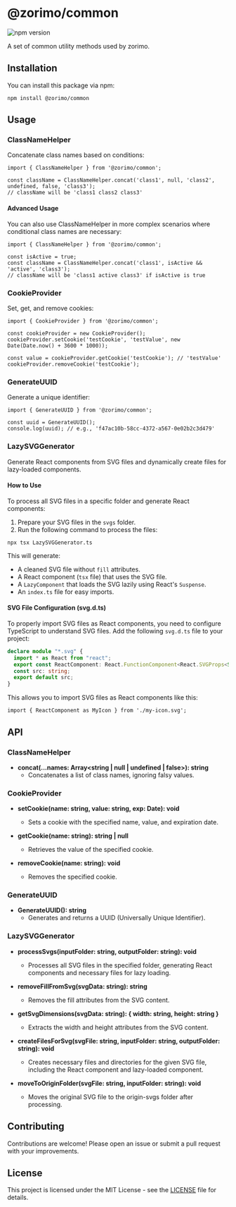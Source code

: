 # @zorimo/common

![npm version](https://img.shields.io/npm/v/@zorimo/common)

A set of common utility methods used by zorimo.

## Installation

You can install this package via npm:

```
npm install @zorimo/common
```

## Usage
### ClassNameHelper
Concatenate class names based on conditions:

```
import { ClassNameHelper } from '@zorimo/common';

const className = ClassNameHelper.concat('class1', null, 'class2', undefined, false, 'class3');
// className will be 'class1 class2 class3'
```

#### Advanced Usage
You can also use ClassNameHelper in more complex scenarios where conditional class names are necessary:

```
import { ClassNameHelper } from '@zorimo/common';

const isActive = true;
const className = ClassNameHelper.concat('class1', isActive && 'active', 'class3');
// className will be 'class1 active class3' if isActive is true
```

### CookieProvider
Set, get, and remove cookies:

```
import { CookieProvider } from '@zorimo/common';

const cookieProvider = new CookieProvider();
cookieProvider.setCookie('testCookie', 'testValue', new Date(Date.now() + 3600 * 1000));

const value = cookieProvider.getCookie('testCookie'); // 'testValue'
cookieProvider.removeCookie('testCookie');
```

### GenerateUUID
Generate a unique identifier:

```
import { GenerateUUID } from '@zorimo/common';

const uuid = GenerateUUID();
console.log(uuid); // e.g., 'f47ac10b-58cc-4372-a567-0e02b2c3d479'
```

### LazySVGGenerator
Generate React components from SVG files and dynamically create files for lazy-loaded components.

#### How to Use
To process all SVG files in a specific folder and generate React components:

1. Prepare your SVG files in the `svgs` folder.
2. Run the following command to process the files:

```
npx tsx LazySVGGenerator.ts
```

This will generate:
- A cleaned SVG file without `fill` attributes.
- A React component (`tsx` file) that uses the SVG file.
- A `LazyComponent` that loads the SVG lazily using React's `Suspense`.
- An `index.ts` file for easy imports.

#### SVG File Configuration (svg.d.ts)
To properly import SVG files as React components, you need to configure TypeScript to understand SVG files. Add the following `svg.d.ts` file to your project:

```typescript
declare module "*.svg" {
  import * as React from "react";
  export const ReactComponent: React.FunctionComponent<React.SVGProps<SVGSVGElement>>;
  const src: string;
  export default src;
}
```

This allows you to import SVG files as React components like this:
```
import { ReactComponent as MyIcon } from './my-icon.svg';
```

## API

### ClassNameHelper
- **concat(...names: Array<string | null | undefined | false>): string**
  - Concatenates a list of class names, ignoring falsy values.

### CookieProvider
- **setCookie(name: string, value: string, exp: Date): void**
  - Sets a cookie with the specified name, value, and expiration date.

- **getCookie(name: string): string | null**
  - Retrieves the value of the specified cookie.

- **removeCookie(name: string): void**
  - Removes the specified cookie.

### GenerateUUID
- **GenerateUUID(): string**
  - Generates and returns a UUID (Universally Unique Identifier).
 
### LazySVGGenerator
- **processSvgs(inputFolder: string, outputFolder: string): void**
  - Processes all SVG files in the specified folder, generating React components and necessary files for lazy loading.

- **removeFillFromSvg(svgData: string): string**
  - Removes the fill attributes from the SVG content.

- **getSvgDimensions(svgData: string): { width: string, height: string }**
  - Extracts the width and height attributes from the SVG content.
    
- **createFilesForSvg(svgFile: string, inputFolder: string, outputFolder: string): void**
  - Creates necessary files and directories for the given SVG file, including the React component and lazy-loaded component.
    
- **moveToOriginFolder(svgFile: string, inputFolder: string): void**
  - Moves the original SVG file to the origin-svgs folder after processing.
 
## Contributing
Contributions are welcome! Please open an issue or submit a pull request with your improvements.

## License
This project is licensed under the MIT License - see the [LICENSE](https://github.com/z0rimo/npm-common/blob/main/LICENSE) file for details.
